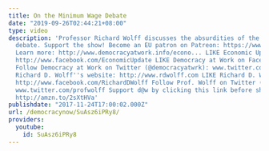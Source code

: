 ```yaml
---
title: On the Minimum Wage Debate
date: "2019-09-26T02:44:21+08:00"
type: video
description: 'Professor Richard Wolff discusses the absurdities of the minimum wage
  debate. Support the show! Become an EU patron on Patreon: https://www.patreon.com/economicupdate
  Learn more: http://www.democracyatwork.info/econo... LIKE Economic Update on Facebook:
  http://www.facebook.com/EconomicUpdate LIKE Democracy at Work on Facebook: http://www.facebook.com/democracyatwrk
  Follow Democracy at Work on Twitter (@democracyatwrk): www.twitter.com/democracyatwrk
  Richard D. Wolff''s website: http://www.rdwolff.com LIKE Richard D. Wolff on Facebook:
  http://www.facebook.com/RichardDWolff Follow Prof. Wolff on Twitter (@@profwolff):
  www.twitter.com/profwolff Support d@w by clicking this link before shopping on Amazon:
  http://amzn.to/2sXtHVa'
publishdate: "2017-11-24T17:00:02.000Z"
url: /democracynow/SuAsz6iPRy8/
providers:
  youtube:
    id: SuAsz6iPRy8
---
```

